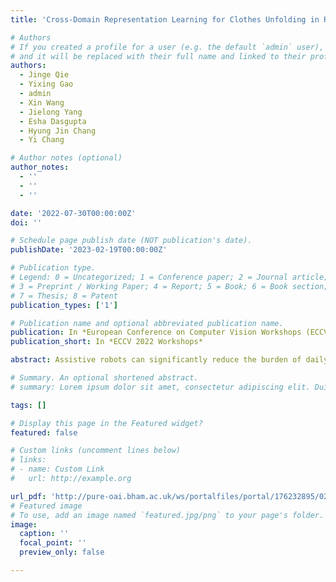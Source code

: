```yaml
---
title: 'Cross-Domain Representation Learning for Clothes Unfolding in Robot-Assisted Dressing'

# Authors
# If you created a profile for a user (e.g. the default `admin` user), write the username (folder name) here
# and it will be replaced with their full name and linked to their profile.
authors:
  - Jinge Qie
  - Yixing Gao
  - admin
  - Xin Wang
  - Jielong Yang
  - Esha Dasgupta
  - Hyung Jin Chang
  - Yi Chang

# Author notes (optional)
author_notes:
  - ''
  - ''
  - ''

date: '2022-07-30T00:00:00Z'
doi: ''

# Schedule page publish date (NOT publication's date).
publishDate: '2023-02-19T00:00:00Z'

# Publication type.
# Legend: 0 = Uncategorized; 1 = Conference paper; 2 = Journal article;
# 3 = Preprint / Working Paper; 4 = Report; 5 = Book; 6 = Book section;
# 7 = Thesis; 8 = Patent
publication_types: ['1']

# Publication name and optional abbreviated publication name.
publication: In *European Conference on Computer Vision Workshops (ECCV 2022 Workshops)*
publication_short: In *ECCV 2022 Workshops*

abstract: Assistive robots can significantly reduce the burden of daily activities by providing services such as unfolding clothes and dressing assistance. For robotic clothes manipulation tasks, grasping point recognition is one of the core steps, which is usually achieved by supervised deep learning methods using large amount of labeled training data. Given that collecting real annotated data is extremely labor-intensive and time-consuming in this field, synthetic data generated by physics engines is typically adopted for data enrichment. However, there exists an inherent discrepancy between real and synthetic domains. Therefore, effectively leveraging synthetic data together with real data to jointly train models for grasping point recognition is desirable. In this paper, we propose a Cross-Domain Representation Learning (CDRL) framework that adaptively extracts domain-specific features from synthetic and real domains respectively, before further fusing these domain-specific features to produce more informative and robust cross-domain representations, thereby improving the prediction accuracy of grasping points. Experimental results show that our CDRL framework is capable of recognizing grasping points more precisely compared with five baseline methods. Based on our CDRL framework, we enable a Baxter humanoid robot to unfold a hanging white coat with a 92% success rate and assist 6 users to dress successfully.

# Summary. An optional shortened abstract.
# summary: Lorem ipsum dolor sit amet, consectetur adipiscing elit. Duis posuere tellus ac convallis placerat. Proin tincidunt 

tags: []

# Display this page in the Featured widget?
featured: false

# Custom links (uncomment lines below)
# links:
# - name: Custom Link
#   url: http://example.org

url_pdf: 'http://pure-oai.bham.ac.uk/ws/portalfiles/portal/176232895/027_source.pdf'
# Featured image
# To use, add an image named `featured.jpg/png` to your page's folder.
image:
  caption: ''
  focal_point: ''
  preview_only: false

---
```


